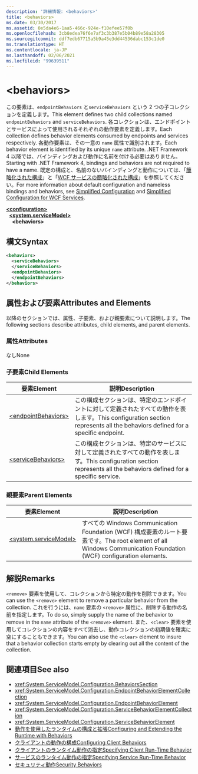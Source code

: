 ```yaml
---
description: '詳細情報: <behaviors>'
title: <behaviors>
ms.date: 03/30/2017
ms.assetid: 0e5da4e6-1aa5-466c-924e-f10efee57f0b
ms.openlocfilehash: 3cb8edea76f6e7af3c3b387e5b04b89e58a28305
ms.sourcegitcommit: ddf7edb67715a5b9a45e3dd44536dabc153c1de0
ms.translationtype: HT
ms.contentlocale: ja-JP
ms.lasthandoff: 02/06/2021
ms.locfileid: "99639511"
---
```

# \<behaviors>

<span data-ttu-id="a89d1-102">この要素は、`endpointBehaviors` と`serviceBehaviors` という 2 つの子コレクションを定義します。</span><span class="sxs-lookup"><span data-stu-id="a89d1-102">This element defines two child collections named `endpointBehaviors` and `serviceBehaviors`.</span></span>  <span data-ttu-id="a89d1-103">各コレクションは、エンドポイントとサービスによって使用されるそれぞれの動作要素を定義します。</span><span class="sxs-lookup"><span data-stu-id="a89d1-103">Each collection defines behavior elements consumed by endpoints and services respectively.</span></span> <span data-ttu-id="a89d1-104">各動作要素は、その一意の `name` 属性で識別されます。</span><span class="sxs-lookup"><span data-stu-id="a89d1-104">Each behavior element is identified by its unique `name` attribute.</span></span> <span data-ttu-id="a89d1-105">.NET Framework 4 以降では、バインディングおよび動作に名前を付ける必要はありません。</span><span class="sxs-lookup"><span data-stu-id="a89d1-105">Starting with .NET Framework 4, bindings and behaviors are not required to have a name.</span></span> <span data-ttu-id="a89d1-106">既定の構成と、名前のないバインディングと動作については、「[簡略化された構成](../../../wcf/simplified-configuration.md)」と「[WCF サービスの簡略化された構成](../../../wcf/samples/simplified-configuration-for-wcf-services.md)」を参照してください。</span><span class="sxs-lookup"><span data-stu-id="a89d1-106">For more information about default configuration and nameless bindings and behaviors, see [Simplified Configuration](../../../wcf/simplified-configuration.md) and [Simplified Configuration for WCF Services](../../../wcf/samples/simplified-configuration-for-wcf-services.md).</span></span>  
  
[**\<configuration>**](../configuration-element.md)\
&nbsp;&nbsp;[**\<system.serviceModel>**](system-servicemodel.md)\
&nbsp;&nbsp;&nbsp;&nbsp;**\<behaviors>**  
  
## <a name="syntax"></a><span data-ttu-id="a89d1-107">構文</span><span class="sxs-lookup"><span data-stu-id="a89d1-107">Syntax</span></span>  
  
```xml  
<behaviors>
  <serviceBehaviors>
  </serviceBehaviors>
  <endpointBehaviors>
  </endpointBehaviors>
</behaviors>
```  
  
## <a name="attributes-and-elements"></a><span data-ttu-id="a89d1-108">属性および要素</span><span class="sxs-lookup"><span data-stu-id="a89d1-108">Attributes and Elements</span></span>  

 <span data-ttu-id="a89d1-109">以降のセクションでは、属性、子要素、および親要素について説明します。</span><span class="sxs-lookup"><span data-stu-id="a89d1-109">The following sections describe attributes, child elements, and parent elements.</span></span>  
  
### <a name="attributes"></a><span data-ttu-id="a89d1-110">属性</span><span class="sxs-lookup"><span data-stu-id="a89d1-110">Attributes</span></span>  

 <span data-ttu-id="a89d1-111">なし</span><span class="sxs-lookup"><span data-stu-id="a89d1-111">None</span></span>  
  
### <a name="child-elements"></a><span data-ttu-id="a89d1-112">子要素</span><span class="sxs-lookup"><span data-stu-id="a89d1-112">Child Elements</span></span>  
  
|<span data-ttu-id="a89d1-113">要素</span><span class="sxs-lookup"><span data-stu-id="a89d1-113">Element</span></span>|<span data-ttu-id="a89d1-114">説明</span><span class="sxs-lookup"><span data-stu-id="a89d1-114">Description</span></span>|  
|-------------|-----------------|  
|[\<endpointBehaviors>](endpointbehaviors.md)|<span data-ttu-id="a89d1-115">この構成セクションは、特定のエンドポイントに対して定義されたすべての動作を表します。</span><span class="sxs-lookup"><span data-stu-id="a89d1-115">This configuration section represents all the behaviors defined for a specific endpoint.</span></span>|  
|[\<serviceBehaviors>](servicebehaviors.md)|<span data-ttu-id="a89d1-116">この構成セクションは、特定のサービスに対して定義されたすべての動作を表します。</span><span class="sxs-lookup"><span data-stu-id="a89d1-116">This configuration section represents all the behaviors defined for a specific service.</span></span>|  
  
### <a name="parent-elements"></a><span data-ttu-id="a89d1-117">親要素</span><span class="sxs-lookup"><span data-stu-id="a89d1-117">Parent Elements</span></span>  
  
|<span data-ttu-id="a89d1-118">要素</span><span class="sxs-lookup"><span data-stu-id="a89d1-118">Element</span></span>|<span data-ttu-id="a89d1-119">説明</span><span class="sxs-lookup"><span data-stu-id="a89d1-119">Description</span></span>|  
|-------------|-----------------|  
|[\<system.serviceModel>](system-servicemodel.md)|<span data-ttu-id="a89d1-120">すべての Windows Communication Foundation (WCF) 構成要素のルート要素です。</span><span class="sxs-lookup"><span data-stu-id="a89d1-120">The root element of all Windows Communication Foundation (WCF) configuration elements.</span></span>|  
  
## <a name="remarks"></a><span data-ttu-id="a89d1-121">解説</span><span class="sxs-lookup"><span data-stu-id="a89d1-121">Remarks</span></span>  

 <span data-ttu-id="a89d1-122">`<remove>` 要素を使用して、コレクションから特定の動作を削除できます。</span><span class="sxs-lookup"><span data-stu-id="a89d1-122">You can use the `<remove>` element to remove a particular behavior from the collection.</span></span> <span data-ttu-id="a89d1-123">これを行うには、`name` 要素の `<remove>` 属性に、削除する動作の名前を指定します。</span><span class="sxs-lookup"><span data-stu-id="a89d1-123">To do so, simply supply the name of the behavior to remove in the `name` attribute of the `<remove>` element.</span></span>  <span data-ttu-id="a89d1-124">また、`<clear>` 要素を使用してコレクションの内容をすべて消去し、動作コレクションの初期値を確実に空にすることもできます。</span><span class="sxs-lookup"><span data-stu-id="a89d1-124">You can also use the `<clear>` element to insure that a behavior collection starts empty by clearing out all the content of the collection.</span></span>  
  
## <a name="see-also"></a><span data-ttu-id="a89d1-125">関連項目</span><span class="sxs-lookup"><span data-stu-id="a89d1-125">See also</span></span>

- <xref:System.ServiceModel.Configuration.BehaviorsSection>
- <xref:System.ServiceModel.Configuration.EndpointBehaviorElementCollection>
- <xref:System.ServiceModel.Configuration.EndpointBehaviorElement>
- <xref:System.ServiceModel.Configuration.ServiceBehaviorElementCollection>
- <xref:System.ServiceModel.Configuration.ServiceBehaviorElement>
- [<span data-ttu-id="a89d1-126">動作を使用したランタイムの構成と拡張</span><span class="sxs-lookup"><span data-stu-id="a89d1-126">Configuring and Extending the Runtime with Behaviors</span></span>](../../../wcf/extending/configuring-and-extending-the-runtime-with-behaviors.md)
- [<span data-ttu-id="a89d1-127">クライアントの動作の構成</span><span class="sxs-lookup"><span data-stu-id="a89d1-127">Configuring Client Behaviors</span></span>](../../../wcf/configuring-client-behaviors.md)
- [<span data-ttu-id="a89d1-128">クライアントのランタイム動作の指定</span><span class="sxs-lookup"><span data-stu-id="a89d1-128">Specifying Client Run-Time Behavior</span></span>](../../../wcf/specifying-client-run-time-behavior.md)
- [<span data-ttu-id="a89d1-129">サービスのランタイム動作の指定</span><span class="sxs-lookup"><span data-stu-id="a89d1-129">Specifying Service Run-Time Behavior</span></span>](../../../wcf/specifying-service-run-time-behavior.md)
- [<span data-ttu-id="a89d1-130">セキュリティ動作</span><span class="sxs-lookup"><span data-stu-id="a89d1-130">Security Behaviors</span></span>](../../../wcf/feature-details/security-behaviors-in-wcf.md)
